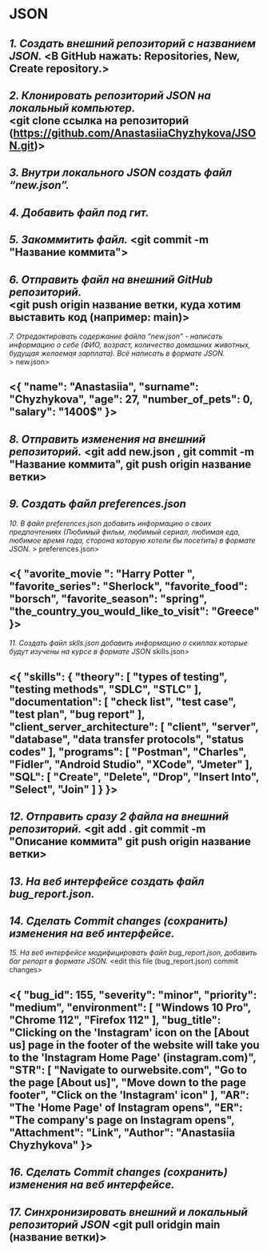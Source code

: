 # JSON


*1. Создать внешний репозиторий c названием JSON.*
 <В GitHub нажать: Repositories, New, Create repository.>
 ---
*2. Клонировать репозиторий JSON на локальный компьютер.*      
 <git clone ссылка на репозиторий (https://github.com/AnastasiiaChyzhykova/JSON.git)>
 ---
*3. Внутри локального JSON создать файл “new.json”.*       
<touch new.json>
---
*4. Добавить файл под гит.*        
 <git add new.json> 
---
*5. Закоммитить файл.*
 <git commit -m "Название коммита">
 ---
*6. Отправить файл на внешний GitHub репозиторий.*    
 <git push origin название ветки, куда хотим выставить код (например: main)>
 ---
*7. Отредактировать содержание файла “new.json” - написать информацию о себе (ФИО, возраст, количество домашних животных, будущая желаемая зарплата). Всё написать в формате JSON.*   
  <cat>> new.json>  

<{
        "name": "Anastasiia",
        "surname": "Chyzhykova",
        "age": 27,
        "number_of_pets": 0,
        "salary": "1400$"
}>
---
*8. Отправить изменения на внешний репозиторий.* 
 <git add new.json , git commit -m "Название коммита", git push origin название ветки>
---
*9. Создать файл preferences.json*
 <touch preferences.json>
---
*10. В файл preferences.json добавить информацию о своих предпочтениях (Любимый фильм, любимый сериал, любимая еда, любимое время года, сторона которую хотели бы посетить) в формате JSON.*
 <cat>> preferences.json>

<{
	"avorite_movie ": "Harry Potter ",
	"favorite_series": "Sherlock",
	"favorite_food": "borsch",
	"favorite_season": "spring",
	"the_country_you_would_like_to_visit": "Greece"
}>
---
*11. Создать файл sklls.json добавить информацию о скиллах которые будут изучены на курсе в формате JSON*
 <cat> skills.json>

<{
    "skills": {
        "theory": [
            "types of testing",
            "testing methods",
            "SDLC",
            "STLC"
        ],
        "documentation": [
            "check list",
            "test case",
            "test plan",
            "bug report"
        ],
        "client_server_architecture": [
            "client",
            "server",
            "database",
            "data transfer protocols",
            "status codes"
        ],
        "programs": [
            "Postman",
            "Charles",
            "Fidler",
            "Android Studio",
            "XCode",
            "Jmeter"
        ],
        "SQL": [
            "Create",
            "Delete",
            "Drop",
            "Insert Into",
            "Select",
            "Join"
        ]
    }
}>
---
*12. Отправить сразу 2 файла на внешний репозиторий.*
 <git add .
 git commit -m "Описание коммита"
 git push origin название ветки>
 ---
*13. На веб интерфейсе создать файл bug_report.json.*
 <add file
 create new file
 commit new file>
 ---
*14. Сделать Commit changes (сохранить) изменения на веб интерфейсе.*
 <edit this file
 commit changes>
 ---
*15. На веб интерфейсе модифицировать файл bug_report.json, добавить баг репорт в формате JSON.*
 <edit this file (bug_report.json)
 commit changes>

<{
	"bug_id": 155,
	"severity": "minor",
	"priority": "medium",
	"environment": [
	   "Windows 10 Pro",
	   "Chrome 112",
	   "Firefox 112"
	   ],
	"bug_title": "Clicking on the 'Instagram' icon on the [About us] page in the footer of the website will take you to the 'Instagram Home Page' (instagram.com)",
	"STR": [
	   "Navigate to ourwebsite.com",
	   "Go to the page [About us]",
	   "Move down to the page footer",
	   "Click on the 'Instagram' icon"
	   ],
	"AR": "The 'Home Page' of Instagram opens",
	"ER": "The company's page on Instagram opens",
	"Attachment": "Link",
	"Author": "Anastasiia Chyzhykova"
 }>
 ---
*16. Сделать Commit changes (сохранить) изменения на веб интерфейсе.*
 <commit changes>
 ---
*17. Синхронизировать внешний и локальный репозиторий JSON*
 <git pull oridgin main (название ветки)>
 ---
